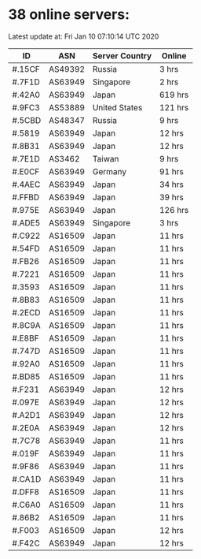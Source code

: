 # 38 online servers:

Latest update at: Fri Jan 10 07:10:14 UTC 2020

| ID | ASN | Server Country | Online |
| -- | --- | -------------- | ------ |
| #.15CF | AS49392 | Russia | 3 hrs |
| #.7F1D | AS63949 | Singapore | 2 hrs |
| #.42A0 | AS63949 | Japan | 619 hrs |
| #.9FC3 | AS53889 | United States | 121 hrs |
| #.5CBD | AS48347 | Russia | 9 hrs |
| #.5819 | AS63949 | Japan | 12 hrs |
| #.8B31 | AS63949 | Japan | 12 hrs |
| #.7E1D | AS3462 | Taiwan | 9 hrs |
| #.E0CF | AS63949 | Germany | 91 hrs |
| #.4AEC | AS63949 | Japan | 34 hrs |
| #.FFBD | AS63949 | Japan | 39 hrs |
| #.975E | AS63949 | Japan | 126 hrs |
| #.ADE5 | AS63949 | Singapore | 3 hrs |
| #.C922 | AS16509 | Japan | 11 hrs |
| #.54FD | AS16509 | Japan | 11 hrs |
| #.FB26 | AS16509 | Japan | 11 hrs |
| #.7221 | AS16509 | Japan | 11 hrs |
| #.3593 | AS16509 | Japan | 11 hrs |
| #.8B83 | AS16509 | Japan | 11 hrs |
| #.2ECD | AS16509 | Japan | 11 hrs |
| #.8C9A | AS16509 | Japan | 11 hrs |
| #.E8BF | AS16509 | Japan | 11 hrs |
| #.747D | AS16509 | Japan | 11 hrs |
| #.92A0 | AS16509 | Japan | 11 hrs |
| #.BD85 | AS16509 | Japan | 11 hrs |
| #.F231 | AS63949 | Japan | 12 hrs |
| #.097E | AS63949 | Japan | 12 hrs |
| #.A2D1 | AS63949 | Japan | 12 hrs |
| #.2E0A | AS63949 | Japan | 12 hrs |
| #.7C78 | AS63949 | Japan | 11 hrs |
| #.019F | AS63949 | Japan | 11 hrs |
| #.9F86 | AS63949 | Japan | 11 hrs |
| #.CA1D | AS63949 | Japan | 11 hrs |
| #.DFF8 | AS16509 | Japan | 11 hrs |
| #.C6A0 | AS16509 | Japan | 11 hrs |
| #.86B2 | AS16509 | Japan | 11 hrs |
| #.F003 | AS16509 | Japan | 12 hrs |
| #.F42C | AS63949 | Japan | 12 hrs |

